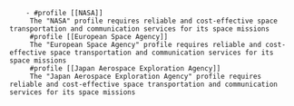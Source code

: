         - #profile [[NASA]]
         The "NASA" profile requires reliable and cost-effective space transportation and communication services for its space missions
         #profile [[European Space Agency]]
         The "European Space Agency" profile requires reliable and cost-effective space transportation and communication services for its space missions
         #profile [[Japan Aerospace Exploration Agency]]
         The "Japan Aerospace Exploration Agency" profile requires reliable and cost-effective space transportation and communication services for its space missions



